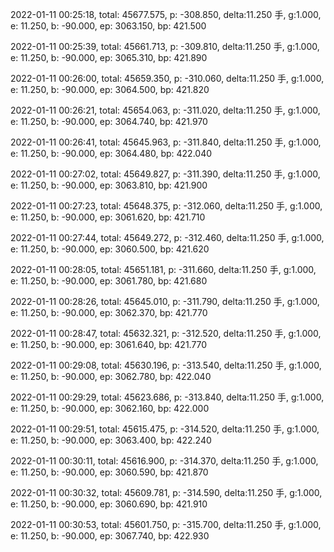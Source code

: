 2022-01-11 00:25:18, total: 45677.575, p: -308.850, delta:11.250 手, g:1.000, e: 11.250, b: -90.000, ep: 3063.150, bp: 421.500

2022-01-11 00:25:39, total: 45661.713, p: -309.810, delta:11.250 手, g:1.000, e: 11.250, b: -90.000, ep: 3065.310, bp: 421.890

2022-01-11 00:26:00, total: 45659.350, p: -310.060, delta:11.250 手, g:1.000, e: 11.250, b: -90.000, ep: 3064.500, bp: 421.820

2022-01-11 00:26:21, total: 45654.063, p: -311.020, delta:11.250 手, g:1.000, e: 11.250, b: -90.000, ep: 3064.740, bp: 421.970

2022-01-11 00:26:41, total: 45645.963, p: -311.840, delta:11.250 手, g:1.000, e: 11.250, b: -90.000, ep: 3064.480, bp: 422.040

2022-01-11 00:27:02, total: 45649.827, p: -311.390, delta:11.250 手, g:1.000, e: 11.250, b: -90.000, ep: 3063.810, bp: 421.900

2022-01-11 00:27:23, total: 45648.375, p: -312.060, delta:11.250 手, g:1.000, e: 11.250, b: -90.000, ep: 3061.620, bp: 421.710

2022-01-11 00:27:44, total: 45649.272, p: -312.460, delta:11.250 手, g:1.000, e: 11.250, b: -90.000, ep: 3060.500, bp: 421.620

2022-01-11 00:28:05, total: 45651.181, p: -311.660, delta:11.250 手, g:1.000, e: 11.250, b: -90.000, ep: 3061.780, bp: 421.680

2022-01-11 00:28:26, total: 45645.010, p: -311.790, delta:11.250 手, g:1.000, e: 11.250, b: -90.000, ep: 3062.370, bp: 421.770

2022-01-11 00:28:47, total: 45632.321, p: -312.520, delta:11.250 手, g:1.000, e: 11.250, b: -90.000, ep: 3061.640, bp: 421.770

2022-01-11 00:29:08, total: 45630.196, p: -313.540, delta:11.250 手, g:1.000, e: 11.250, b: -90.000, ep: 3062.780, bp: 422.040

2022-01-11 00:29:29, total: 45623.686, p: -313.840, delta:11.250 手, g:1.000, e: 11.250, b: -90.000, ep: 3062.160, bp: 422.000

2022-01-11 00:29:51, total: 45615.475, p: -314.520, delta:11.250 手, g:1.000, e: 11.250, b: -90.000, ep: 3063.400, bp: 422.240

2022-01-11 00:30:11, total: 45616.900, p: -314.370, delta:11.250 手, g:1.000, e: 11.250, b: -90.000, ep: 3060.590, bp: 421.870

2022-01-11 00:30:32, total: 45609.781, p: -314.590, delta:11.250 手, g:1.000, e: 11.250, b: -90.000, ep: 3060.690, bp: 421.910

2022-01-11 00:30:53, total: 45601.750, p: -315.700, delta:11.250 手, g:1.000, e: 11.250, b: -90.000, ep: 3067.740, bp: 422.930